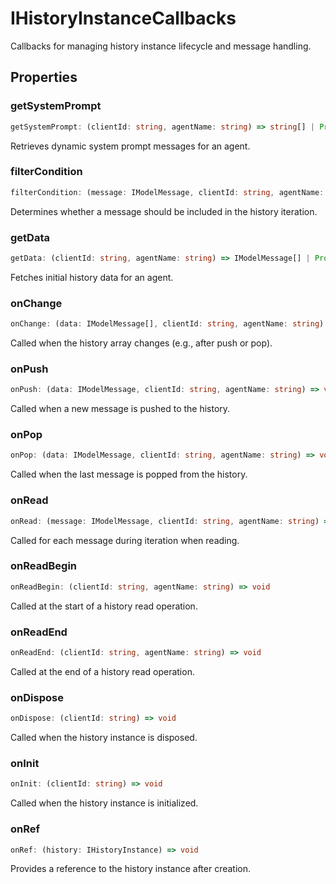 # IHistoryInstanceCallbacks

Callbacks for managing history instance lifecycle and message handling.

## Properties

### getSystemPrompt

```ts
getSystemPrompt: (clientId: string, agentName: string) => string[] | Promise<string[]>
```

Retrieves dynamic system prompt messages for an agent.

### filterCondition

```ts
filterCondition: (message: IModelMessage, clientId: string, agentName: string) => boolean | Promise<boolean>
```

Determines whether a message should be included in the history iteration.

### getData

```ts
getData: (clientId: string, agentName: string) => IModelMessage[] | Promise<IModelMessage[]>
```

Fetches initial history data for an agent.

### onChange

```ts
onChange: (data: IModelMessage[], clientId: string, agentName: string) => void
```

Called when the history array changes (e.g., after push or pop).

### onPush

```ts
onPush: (data: IModelMessage, clientId: string, agentName: string) => void
```

Called when a new message is pushed to the history.

### onPop

```ts
onPop: (data: IModelMessage, clientId: string, agentName: string) => void
```

Called when the last message is popped from the history.

### onRead

```ts
onRead: (message: IModelMessage, clientId: string, agentName: string) => void
```

Called for each message during iteration when reading.

### onReadBegin

```ts
onReadBegin: (clientId: string, agentName: string) => void
```

Called at the start of a history read operation.

### onReadEnd

```ts
onReadEnd: (clientId: string, agentName: string) => void
```

Called at the end of a history read operation.

### onDispose

```ts
onDispose: (clientId: string) => void
```

Called when the history instance is disposed.

### onInit

```ts
onInit: (clientId: string) => void
```

Called when the history instance is initialized.

### onRef

```ts
onRef: (history: IHistoryInstance) => void
```

Provides a reference to the history instance after creation.
